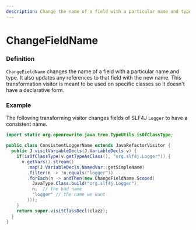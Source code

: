 ```yaml
---
description: Change the name of a field with a particular name and type.
---
```


# ChangeFieldName

### Definition

`ChangeFieldName` changes the name of a field with a particular name and type. It also updates any references to that field with the new name. This transformation visitor is meant to be used on specific classes so it doesn't have a declarative form.

### Example

The following transforming visitor changes fields of SLF4J `Logger` to have a consistent name.

```java
import static org.openrewrite.java.tree.TypeUtils.isOfClassType;

public class ConsistentLoggerName extends JavaRefactorVisitor {
  public J visitVariableDecls(J.VariableDecls v) {
    if(isOfClassType(v.getTypeAsClass(), "org.slf4j.Logger")) {      
      v.getVars().stream()
        .map(J.VariableDecls.NamedVar::getSimpleName)
        .filter(n -> !n.equals("logger"))
        .forEach(n -> andThen(new ChangeFieldName.Scoped(
          JavaType.Class.build("org.slf4j.Logger"), 
          n,  // the bad name
          "logger" // the name we want
        )));
    }
    return super.visitClassDecl(clazz);
  }
}
```

